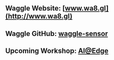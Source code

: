 ## Waggle Website: [www.wa8.gl](http://www.wa8.gl)

## Waggle GitHub: [waggle-sensor](https://github.com/waggle-sensor)

## Upcoming Workshop: [AI@Edge](sage)
